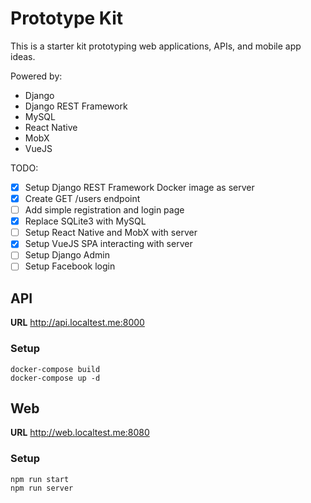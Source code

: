 # Prototype Kit

This is a starter kit prototyping web applications, APIs, and mobile app ideas.

Powered by:
* Django
* Django REST Framework
* MySQL
* React Native
* MobX
* VueJS

TODO:
- [x] Setup Django REST Framework Docker image as server
- [x] Create GET /users endpoint
- [ ] Add simple registration and login page
- [x] Replace SQLite3 with MySQL
- [ ] Setup React Native and MobX with server
- [x] Setup VueJS SPA interacting with server
- [ ] Setup Django Admin
- [ ] Setup Facebook login

## API
**URL** http://api.localtest.me:8000

### Setup

```
docker-compose build
docker-compose up -d 
```

## Web
**URL** http://web.localtest.me:8080

### Setup

```
npm run start
npm run server
```